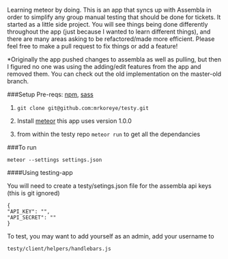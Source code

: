 Learning meteor by doing. This is an app that syncs up with Assembla in order to simplify any group manual testing that should be done for tickets. It started as a little side project. You will see things being done differently throughout the app (just because I wanted to learn different things), and there are many areas asking to be refactored/made more efficient. Please feel free to make a pull request to fix things or add a feature!

*Originally the app pushed changes to assembla as well as pulling, but then I figured no one was using the adding/edit features from the app and removed them. You can check out the old implementation on the master-old branch.


###Setup
Pre-reqs:
[npm](https://www.npmjs.org/), [sass](http://sass-lang.com/install)

1) `git clone git@github.com:mrkoreye/testy.git`

2) Install
 [meteor](https://www.meteor.com/install) this app uses version 1.0.0

3) from within the testy repo `meteor run` to get all the dependancies


###To run
```
meteor --settings settings.json
```
####Using testing-app

You will need to create a testy/setings.json file for the assembla api keys (this is git ignored)

```
{
"API_KEY": "",
"API_SECRET": ""
}
```

To test, you may want to add yourself as an admin, add your username to

`testy/client/helpers/handlebars.js`
